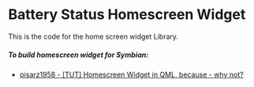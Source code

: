 # Battery Status Homescreen Widget
This is the code for the home screen widget Library.

##### To build homescreen widget for Symbian:
* [pisarz1958 - [TUT] Homescreen Widget in QML, because - why not?](http://forum.symbian-developers.net/qt-application-development/%28tut%29-homescreen-widget-in-qml-because-why-not/)
